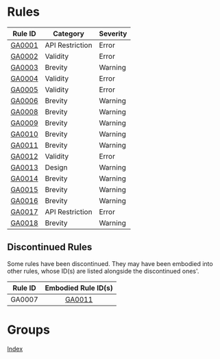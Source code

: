 # Rules
Rule ID                   | Category        | Severity 
--------------------------|-----------------|----------
[GA0001](rules/GA0001.md) | API Restriction | Error    
[GA0002](rules/GA0002.md) | Validity        | Error    
[GA0003](rules/GA0003.md) | Brevity         | Warning  
[GA0004](rules/GA0004.md) | Validity        | Error    
[GA0005](rules/GA0005.md) | Validity        | Error    
[GA0006](rules/GA0006.md) | Brevity         | Warning  
[GA0008](rules/GA0008.md) | Brevity         | Warning  
[GA0009](rules/GA0009.md) | Brevity         | Warning  
[GA0010](rules/GA0010.md) | Brevity         | Warning  
[GA0011](rules/GA0011.md) | Brevity         | Warning  
[GA0012](rules/GA0012.md) | Validity        | Error    
[GA0013](rules/GA0013.md) | Design          | Warning  
[GA0014](rules/GA0014.md) | Brevity         | Warning  
[GA0015](rules/GA0015.md) | Brevity         | Warning  
[GA0016](rules/GA0016.md) | Brevity         | Warning  
[GA0017](rules/GA0017.md) | API Restriction | Error    
[GA0018](rules/GA0018.md) | Brevity         | Warning  

## Discontinued Rules
Some rules have been discontinued. They may have been embodied into other rules, whose ID(s) are listed alongside the discontinued ones'.

Rule ID |    Embodied Rule ID(s)
--------|:------------------------:
GA0007  | [GA0011](rules/GA0011.md)

# Groups
[Index](rules/groups/index.md)